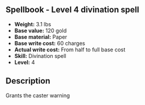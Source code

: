 ## Spellbook - Level 4 divination spell
- **Weight:** 3.1 lbs
- **Base value:** 120 gold
- **Base material:** Paper
- **Base write cost:** 60 charges
- **Actual write cost:** From half to full base cost
- **Skill:** Divination spell
- **Level:** 4
## Description
Grants the caster warning

